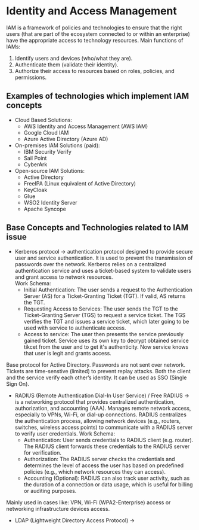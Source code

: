 # Identity and Access Management
IAM is a framework of policies and technologies to ensure that the right users (that are part of the ecosystem connected to or within an enterprise) have the appropriate access to technology resources.
Main functions of IAMs:
1. Identify users and devices (who/what they are).
2. Authenticate them (validate their identity).
3. Authorize their access to resources based on roles, policies, and permissions.

## Examples of technologies which implement IAM concepts
- Cloud Based Solutions:
    + AWS Identity and Access Management (AWS IAM)
    + Google Cloud IAM
    + Azure Active Directory (Azure AD)
- On-premises IAM Solutions (paid):
    + IBM Security Verify
    + Sail Point
    + CyberArk
- Open-source IAM Solutions:
    + Active Directory
    + FreeIPA (Linux equivalent of Active Directory) 
    + KeyCloak
    + Glue
    + WSO2 Identity Server
    + Apache Syncope

## Base Concepts and Technologies related to IAM issue
- Kerberos protocol -> authentication protocol designed to provide secure user and service authentication. It is used to prevent the transmission of passwords over the network. Kerberos relies on a centralized authentication service and uses a ticket-based system to validate users and grant access to network resources.  
Work Schema:
    + Initial Authentication: The user sends a request to the Authentication Server (AS) for a Ticket-Granting Ticket (TGT). If valid, AS returns the TGT.
    + Requesting Access to Services: The user sends the TGT to the Ticket-Granting Server (TGS) to request a service ticket. The TGS verifies the TGT and issues a service ticket, which later going to be used with service to authenticate access.
    + Access to service: The user then presents the service previously gained ticket. Service uses its own key to decrypt obtained service tikcet from the user and to get it's authenticity. Now service knows that user is legit and grants access.  

Base protocol for Active Directory. Passwords are not sent over network. Tickets are time-senstive (limited) to prevent replay attacks. Both the client and the service verify each other’s identity. It can be used as SSO (Single Sign On).
- RADIUS (Remote Authentication Dial-In User Service) / Free RADIUS -> is a networking protocol that provides centralized authentication, authorization, and accounting (AAA). Manages remote network access, especially to VPNs, Wi-Fi, or dial-up connections. RADIUS centralizes the authentication process, allowing network devices (e.g., routers, switches, wireless access points) to communicate with a RADIUS server to verify user credentials. 
Work Schema:
    + Authentication: User sends credentials to RADIUS client (e.g. router). The RADIUS client forwards these credentials to the RADIUS server for verification.
    + Authorization: The RADIUS server checks the credentials and determines the level of access the user has based on predefined policies (e.g., which network resources they can access).
    + Accounting (Optional): RADIUS can also track user activity, such as the duration of a connection or data usage, which is useful for billing or auditing purposes.

Mainly used in cases like: VPN, Wi-Fi (WPA2-Enterprise) access or networking infrastructure devices access.
- LDAP (Lightweight Directory Access Protocol) -> 